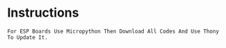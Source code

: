 # Instructions
`For ESP Boards Use Micropython Then Download All Codes And Use Thony To Update It.`
